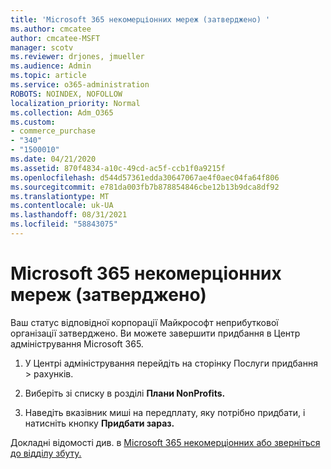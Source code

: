 ```yaml
---
title: 'Microsoft 365 некомерціонних мереж (затверджено) '
ms.author: cmcatee
author: cmcatee-MSFT
manager: scotv
ms.reviewer: drjones, jmueller
ms.audience: Admin
ms.topic: article
ms.service: o365-administration
ROBOTS: NOINDEX, NOFOLLOW
localization_priority: Normal
ms.collection: Adm_O365
ms.custom:
- commerce_purchase
- "340"
- "1500010"
ms.date: 04/21/2020
ms.assetid: 870f4834-a10c-49cd-ac5f-ccb1f0a9215f
ms.openlocfilehash: d544d57361edda30647067ae4f0aec04fa64f806
ms.sourcegitcommit: e781da003fb7b878854846cbe12b13b9dca8df92
ms.translationtype: MT
ms.contentlocale: uk-UA
ms.lasthandoff: 08/31/2021
ms.locfileid: "58843075"
---
```

# <a name="microsoft-365-for-nonprofits---approved"></a>Microsoft 365 некомерціонних мереж (затверджено)

Ваш статус відповідної корпорації Майкрософт неприбуткової організації затверджено. Ви можете завершити придбання в Центр адміністрування Microsoft 365.

1. У Центрі адміністрування перейдіть  на сторінку Послуги придбання \> [](https://go.microsoft.com/fwlink/p/?linkid=868433) рахунків.

2. Виберіть зі списку в розділі **Плани NonProfits.**

3. Наведіть вказівник миші на передплату, яку потрібно придбати, і натисніть кнопку **Придбати зараз.**

Докладні відомості див. в [Microsoft 365 некомерціонних або зверніться](https://www.microsoft.com/nonprofits/microsoft-365) [до відділу збуту.](https://www.microsoft.com/nonprofits/contact-us)
